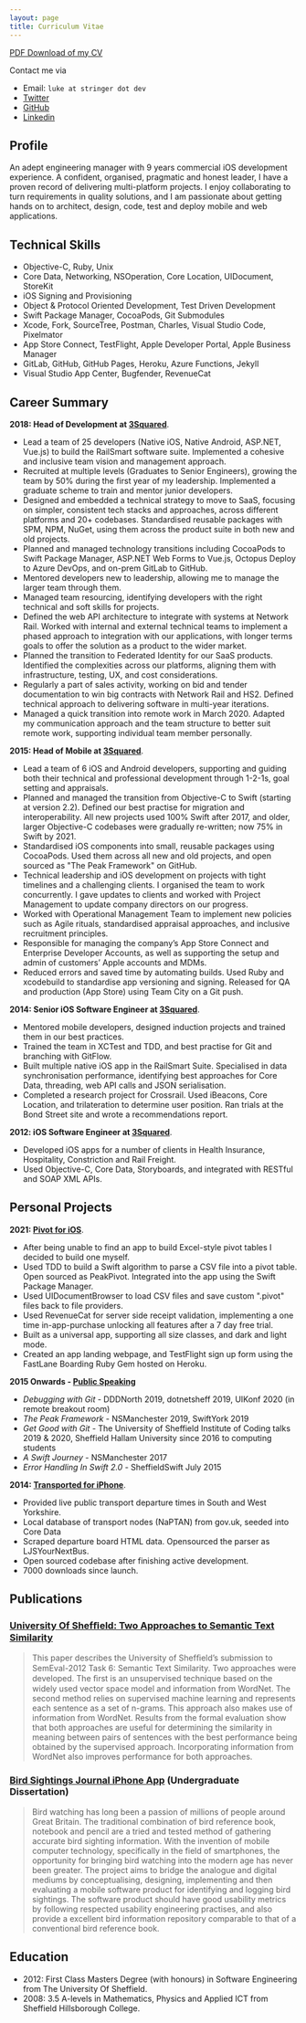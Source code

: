 ```yaml
---
layout: page
title: Curriculum Vitae
---
```


[PDF Download of my CV](/assets/lukestringer-CV.pdf)

Contact me via
- Email: `luke at stringer dot dev`
- [Twitter](http://twitter.com/lukestringer90)
- [GitHub](http://github.com/lukestringer90)
- [Linkedin](https://www.linkedin.com/in/lukestringer90)

## Profile

An adept engineering manager with 9 years commercial iOS development experience. A confident, organised, pragmatic and honest leader, I have a proven record of delivering multi-platform projects. I enjoy collaborating to turn requirements in quality solutions, and I am passionate about getting hands on to architect, design, code, test and deploy mobile and web applications.
## Technical Skills
* Objective-C, Ruby, Unix
* Core Data, Networking, NSOperation, Core Location, UIDocument, StoreKit
* iOS Signing and Provisioning
* Object & Protocol Oriented Development, Test Driven Development
* Swift Package Manager, CocoaPods, Git Submodules
* Xcode, Fork, SourceTree, Postman, Charles, Visual Studio Code, Pixelmator
* App Store Connect, TestFlight, Apple Developer Portal, Apple Business Manager
* GitLab, GitHub, GitHub Pages, Heroku, Azure Functions, Jekyll
* Visual Studio App Center, Bugfender, RevenueCat

## Career Summary

**2018: Head of Development at [3Squared](http://3squared.com)**.
* Lead a team of 25 developers (Native iOS, Native Android, ASP.NET, Vue.js) to build the RailSmart software suite. Implemented a cohesive and inclusive team vision and management approach.
* Recruited at multiple levels (Graduates to Senior Engineers), growing the team by 50% during the first year of my leadership. Implemented a graduate scheme to train and mentor junior developers.
* Designed and embedded a technical strategy to move to SaaS, focusing on simpler, consistent tech stacks and approaches, across different platforms and 20+ codebases. Standardised reusable packages with SPM, NPM, NuGet, using them across the product suite in both new and old projects.
* Planned and managed technology transitions including CocoaPods to Swift Package Manager, ASP.NET Web Forms to Vue.js, Octopus Deploy to Azure DevOps, and on-prem GitLab to GitHub.
* Mentored developers new to leadership, allowing me to manage the larger team through them.
* Managed team resourcing, identifying developers with the right technical and soft skills for projects.
* Defined the web API architecture to integrate with systems at Network Rail. Worked with internal and external technical teams to implement a phased approach to integration with our applications, with longer terms goals to offer the solution as a product to the wider market.
* Planned the transition to Federated Identity for our SaaS products. Identified the complexities across our platforms, aligning them with infrastructure, testing, UX, and cost considerations.
* Regularly a part of sales activity, working on bid and tender documentation to win big contracts with Network Rail and HS2. Defined technical approach to delivering software in multi-year iterations.
* Managed a quick transition into remote work in March 2020. Adapted my communication approach and the team structure to better suit remote work, supporting individual team member personally.

**2015: Head of Mobile at [3Squared](http://3squared.com)**.
* Lead a team of 6 iOS and Android developers, supporting and guiding both their technical and professional development through 1-2-1s, goal setting and appraisals.
* Planned and managed the transition from Objective-C to Swift (starting at version 2.2). Defined our  best practise for migration and interoperability. All new projects used 100% Swift after 2017, and older, larger Objective-C codebases were gradually re-written; now 75% in Swift by 2021.
* Standardised iOS components into small, reusable packages using CocoaPods. Used them across all new and old projects, and open sourced as "The Peak Framework" on GitHub.
* Technical leadership and iOS development on projects with tight timelines and a challenging clients. I organised the team to work concurrently. I gave updates to clients and worked with Project Management to update company directors on our progress.
* Worked with Operational Management Team to implement new policies such as Agile rituals, standardised appraisal approaches, and inclusive recruitment principles.
* Responsible for managing the company’s App Store Connect and Enterprise Developer Accounts, as well as supporting the setup and admin of customers’ Apple accounts and MDMs.
* Reduced errors and saved time by automating builds. Used Ruby and xcodebuild to standardise app versioning and signing. Released for QA and production (App Store) using Team City on a Git push.

**2014: Senior iOS Software Engineer at [3Squared](http://3squared.com)**.
* Mentored mobile developers, designed induction projects and trained them in our best practices.
* Trained the team in XCTest and TDD, and best practise for Git and branching with GitFlow.
* Built multiple native iOS app in the RailSmart Suite. Specialised in data synchronisation performance, identifying best approaches for Core Data,  threading, web API calls and JSON serialisation.
* Completed a research project for Crossrail. Used iBeacons, Core Location, and trilateration to determine user position. Ran trials at the Bond Street site and wrote a recommendations report.

**2012: iOS Software Engineer at [3Squared](http://3squared.com)**.
* Developed iOS apps for a number of clients in Health Insurance, Hospitality, Constriction and Rail Freight.
* Used Objective-C, Core Data, Storyboards, and integrated with RESTful and SOAP XML APIs.

## Personal Projects
**2021: [Pivot for iOS](http://getpivot.app)**. 
* After being unable to find an app to build Excel-style pivot tables I decided to build one myself.
* Used TDD to build a Swift algorithm to parse a CSV file into a pivot table. Open sourced as PeakPivot. Integrated into the app using the Swift Package Manager.
* Used UIDocumentBrowser to load CSV files and save custom ".pivot" files back to file providers.
* Used RevenueCat for server side receipt validation, implementing a one time in-app-purchase unlocking all features after a 7 day free trial.
* Built as a universal app, supporting all size classes, and dark and light mode.
* Created an app landing webpage, and TestFlight sign up form using the FastLane Boarding Ruby Gem hosted on Heroku.

**2015 Onwards - [Public Speaking](/talks)**
* _Debugging with Git_ - DDDNorth 2019, dotnetsheff 2019, UIKonf 2020 (in remote breakout room)
* _The Peak Framework_ - NSManchester 2019, SwiftYork 2019
* _Get Good with Git_ - The University of Sheffield Institute of Coding talks 2019 & 2020, Sheffield Hallam University since 2016 to computing students
* _A Swift Journey_ - NSManchester 2017
* _Error Handling In Swift 2.0_ - SheffieldSwift July 2015

**2014: [Transported for iPhone](http://lukestringer90.github.io/transported_website/)**. 
* Provided live public transport departure times in South and West Yorkshire.
* Local database of transport nodes (NaPTAN) from gov.uk, seeded into Core Data
* Scraped departure board HTML data. Opensourced the parser as LJSYourNextBus.
* Open sourced codebase after finishing active development.
* 7000 downloads since launch.


## Publications
### [University Of Shefﬁeld: Two Approaches to Semantic Text Similarity](http://www.aclweb.org/anthology/S/S12/S12-1097.pdf)
 
> This paper describes the University of Shefﬁeld’s submission to SemEval-2012 Task 6: Semantic Text Similarity. Two approaches were developed. The ﬁrst is an unsupervised technique based on the widely used vector space model and information from WordNet. The second method relies on supervised machine learning and represents each sentence as a set of n-grams. This approach also makes use of information from WordNet. Results from the formal evaluation show that both approaches are useful for determining the similarity in meaning between pairs of sentences with the best performance being obtained by the supervised approach. Incorporating information from WordNet also improves performance for both approaches.

### [Bird Sightings Journal iPhone App](http://www.dcs.sheffield.ac.uk/intranet/archive/public/2010_2011/projects/ug/aca08ls.html) (Undergraduate Dissertation)

> Bird watching has long been a passion of millions of people around Great Britain. The traditional combination of bird reference book, notebook and pencil are a tried and tested method of gathering accurate bird sighting information. With the invention of mobile computer technology, specifically in the field of smartphones, the opportunity for bringing bird watching into the modern age has never been greater. The project aims to bridge the analogue and digital mediums by conceptualising, designing, implementing and then evaluating a mobile software product for identifying and logging bird sightings. The software product should have good usability metrics by following respected usability engineering practises, and also provide a excellent bird information repository comparable to that of a conventional bird reference book.

## Education

* 2012: First Class Masters Degree (with honours) in Software Engineering from The University Of Sheffield.
* 2008: 3.5 A-levels in Mathematics, Physics and Applied ICT from Sheffield Hillsborough College.